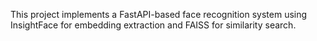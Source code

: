 This project implements a FastAPI-based face recognition system using InsightFace for embedding extraction and FAISS for similarity search.
